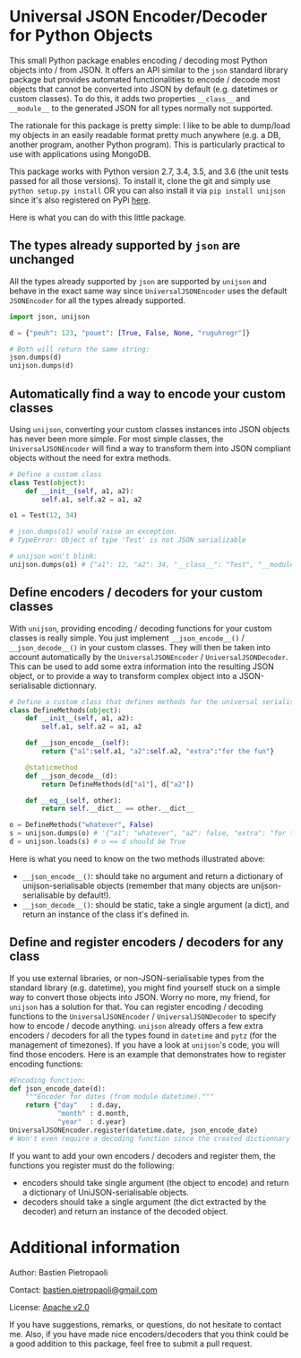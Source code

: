 # Universal JSON Encoder/Decoder for Python Objects #

This small Python package enables encoding / decoding most Python objects into / from JSON. It offers an API similar to the `json` standard library package but provides automated functionalities to encode / decode most objects that cannot be converted into JSON by default (e.g. datetimes or custom classes). To do this, it adds two properties `__class__` and `__module__` to the generated JSON for all types normally not supported.

The rationale for this package is pretty simple: I like to be able to dump/load my objects in an easily readable format pretty much anywhere (e.g. a DB, another program, another Python program). This is particularly practical to use with applications using MongoDB.

This package works with Python version 2.7, 3.4, 3.5, and 3.6 (the unit tests passed for all those versions). To install it, clone the git and simply use `python setup.py install` OR you can also install it via `pip install unijson` since it's also registered on PyPi [here](https://pypi.org/project/unijson/).

Here is what you can do with this little package.

## The types already supported by `json` are unchanged ##

All the types already supported by `json` are supported by `unijson` and behave in the exact same way since `UniversalJSONEncoder` uses the default `JSONEncoder` for all the types already supported.

```python
import json, unijson

d = {"peuh": 123, "pouet": [True, False, None, "ruguhregr"]}

# Both will return the same string:
json.dumps(d)
unijson.dumps(d)
```

## Automatically find a way to encode your custom classes ##

Using `unijson`, converting your custom classes instances into JSON objects has never been more simple.
For most simple classes, the `UniversalJSONEncoder` will find a way to transform them into JSON compliant objects without the need for extra methods.

```python
# Define a custom class
class Test(object):
    def __init__(self, a1, a2):
        self.a1, self.a2 = a1, a2

o1 = Test(12, 34)

# json.dumps(o1) would raise an exception.
# TypeError: Object of type 'Test' is not JSON serializable

# unijson won't blink:
unijson.dumps(o1) # {"a1": 12, "a2": 34, "__class__": "Test", "__module__": "examples"}
```

## Define encoders / decoders for your custom classes ##

With `unijson`, providing encoding / decoding functions for your custom classes is really simple. You just implement `__json_encode__()` / `__json_decode__()` in your custom classes. They will then be taken into account automatically by the `UniversalJSONEncoder` / `UniversalJSONDecoder`. This can be used to add some extra information into the resulting JSON object, or to provide a way to transform complex object into a JSON-serialisable dictionnary.

```python
# Define a custom class that defines methods for the universal serialiser:
class DefineMethods(object):
    def __init__(self, a1, a2):
        self.a1, self.a2 = a1, a2

    def __json_encode__(self):
        return {"a1":self.a1, "a2":self.a2, "extra":"for the fun"}

    @staticmethod
    def __json_decode__(d):
        return DefineMethods(d["a1"], d["a2"])

    def __eq__(self, other):
        return self.__dict__ == other.__dict__

o = DefineMethods("whatever", False)
s = unijson.dumps(o) # '{"a1": "whatever", "a2": false, "extra": "for the fun", "__class__": "DefineMethods", "__module__": "examples"}'
d = unijson.loads(s) # o == d should be True
```

Here is what you need to know on the two methods illustrated above:
* `__json_encode__()`: should take no argument and return a dictionary of unijson-serialisable objects (remember that many objects are unijson-serialisable by default!).
* `__json_decode__()`: should be static, take a single argument (a dict), and return an instance of the class it's defined in.

## Define and register encoders / decoders for any class ##

If you use external libraries, or non-JSON-serialisable types from the standard library (e.g. datetime), you might find yourself stuck on a simple way to convert those objects into JSON. Worry no more, my friend, for `unijson` has a solution for that. You can register encoding / decoding functions to the `UniversalJSONEncoder` / `UniversalJSONDecoder` to specify how to encode / decode anything. `unijson` already offers a few extra encoders / decoders for all the types found in `datetime` and `pytz` (for the management of timezones). If you have a look at `unijson`'s code, you will find those encoders. Here is an example that demonstrates how to register encoding functions:

```python
#Encoding function:
def json_encode_date(d):
    """Encoder for dates (from module datetime)."""
    return {"day"   : d.day,
            "month" : d.month,
            "year"  : d.year}
UniversalJSONEncoder.register(datetime.date, json_encode_date)
# Won't even require a decoding function since the created dictionnary can be used as arguments to the constructor (that's one of the automated methods used by UniversalJSONDecoder to build objects).
```

If you want to add your own encoders / decoders and register them, the functions you register must do the following:
* encoders should take single argument (the object to encode) and return a dictionary of UniJSON-serialisable objects.
* decoders should take a single argument (the dict extracted by the decoder) and return an instance of the decoded object.

# Additional information #

Author: Bastien Pietropaoli

Contact: bastien.pietropaoli@gmail.com

License: [Apache v2.0](http://www.apache.org/licenses/LICENSE-2.0)

If you have suggestions, remarks, or questions, do not hesitate to contact me.
Also, if you have made nice encoders/decoders that you think could be a good addition to this package, feel free to submit a pull request.
